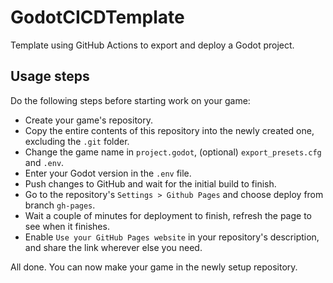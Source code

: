 # GodotCICDTemplate
Template using GitHub Actions to export and deploy a Godot project.

## Usage steps
Do the following steps before starting work on your game:
* Create your game's repository.
* Copy the entire contents of this repository into the newly created one, excluding the `.git` folder.
* Change the game name in `project.godot`, (optional) `export_presets.cfg` and `.env`.
* Enter your Godot version in the `.env` file.
* Push changes to GitHub and wait for the initial build to finish.
* Go to the repository's `Settings > Github Pages` and choose deploy from branch `gh-pages`.
* Wait a couple of minutes for deployment to finish, refresh the page to see when it finishes.
* Enable `Use your GitHub Pages website` in your repository's description, and share the link wherever else you need.

All done. You can now make your game in the newly setup repository.
